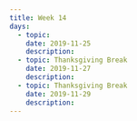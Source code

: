 ```yaml
---
title: Week 14
days:
  - topic: 
    date: 2019-11-25
    description: 
  - topic: Thanksgiving Break
    date: 2019-11-27
    description: 
  - topic: Thanksgiving Break
    date: 2019-11-29
    description: 
---
```

